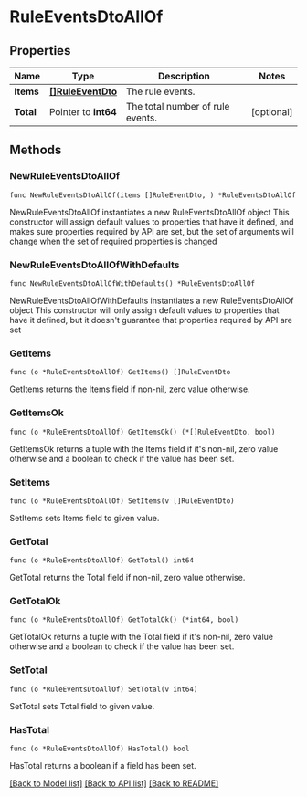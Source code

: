 # RuleEventsDtoAllOf

## Properties

Name | Type | Description | Notes
------------ | ------------- | ------------- | -------------
**Items** | [**[]RuleEventDto**](RuleEventDto.md) | The rule events. | 
**Total** | Pointer to **int64** | The total number of rule events. | [optional] 

## Methods

### NewRuleEventsDtoAllOf

`func NewRuleEventsDtoAllOf(items []RuleEventDto, ) *RuleEventsDtoAllOf`

NewRuleEventsDtoAllOf instantiates a new RuleEventsDtoAllOf object
This constructor will assign default values to properties that have it defined,
and makes sure properties required by API are set, but the set of arguments
will change when the set of required properties is changed

### NewRuleEventsDtoAllOfWithDefaults

`func NewRuleEventsDtoAllOfWithDefaults() *RuleEventsDtoAllOf`

NewRuleEventsDtoAllOfWithDefaults instantiates a new RuleEventsDtoAllOf object
This constructor will only assign default values to properties that have it defined,
but it doesn't guarantee that properties required by API are set

### GetItems

`func (o *RuleEventsDtoAllOf) GetItems() []RuleEventDto`

GetItems returns the Items field if non-nil, zero value otherwise.

### GetItemsOk

`func (o *RuleEventsDtoAllOf) GetItemsOk() (*[]RuleEventDto, bool)`

GetItemsOk returns a tuple with the Items field if it's non-nil, zero value otherwise
and a boolean to check if the value has been set.

### SetItems

`func (o *RuleEventsDtoAllOf) SetItems(v []RuleEventDto)`

SetItems sets Items field to given value.


### GetTotal

`func (o *RuleEventsDtoAllOf) GetTotal() int64`

GetTotal returns the Total field if non-nil, zero value otherwise.

### GetTotalOk

`func (o *RuleEventsDtoAllOf) GetTotalOk() (*int64, bool)`

GetTotalOk returns a tuple with the Total field if it's non-nil, zero value otherwise
and a boolean to check if the value has been set.

### SetTotal

`func (o *RuleEventsDtoAllOf) SetTotal(v int64)`

SetTotal sets Total field to given value.

### HasTotal

`func (o *RuleEventsDtoAllOf) HasTotal() bool`

HasTotal returns a boolean if a field has been set.


[[Back to Model list]](../README.md#documentation-for-models) [[Back to API list]](../README.md#documentation-for-api-endpoints) [[Back to README]](../README.md)


